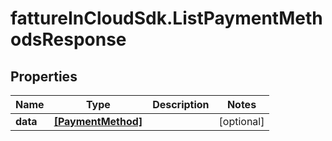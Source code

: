 # fattureInCloudSdk.ListPaymentMethodsResponse

## Properties

Name | Type | Description | Notes
------------ | ------------- | ------------- | -------------
**data** | [**[PaymentMethod]**](PaymentMethod.md) |  | [optional] 


